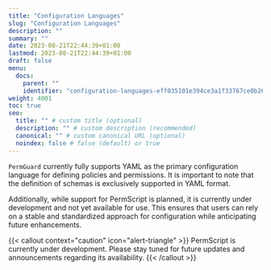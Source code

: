 ```yaml
---
title: "Configuration Languages"
slug: "Configuration Languages"
description: ""
summary: ""
date: 2023-08-21T22:44:39+01:00
lastmod: 2023-08-21T22:44:39+01:00
draft: false
menu:
  docs:
    parent: ""
    identifier: "configuration-languages-eff035101e394ce3a1f33767ce0b2613"
weight: 4001
toc: true
seo:
  title: "" # custom title (optional)
  description: "" # custom description (recommended)
  canonical: "" # custom canonical URL (optional)
  noindex: false # false (default) or true
---
```


`PermGuard` currently fully supports YAML as the primary configuration language for defining policies and permissions.
It is important to note that the definition of schemas is exclusively supported in YAML format.

Additionally, while support for PermScript is planned, it is currently under development and not yet available for use.
This ensures that users can rely on a stable and standardized approach for configuration while anticipating future enhancements.

{{< callout context="caution" icon="alert-triangle" >}}
PermScript is currently under development. Please stay tuned for future updates and announcements regarding its availability.
{{< /callout >}}
